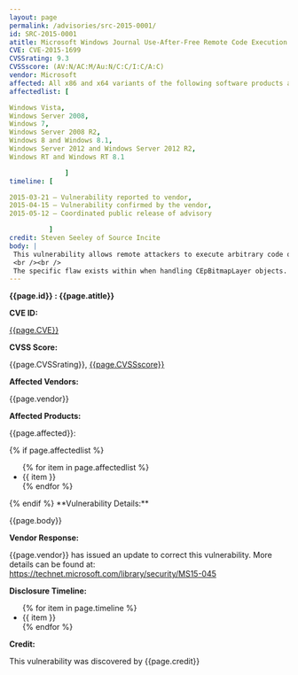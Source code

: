 ```yaml
---
layout: page
permalink: /advisories/src-2015-0001/
id: SRC-2015-0001
atitle: Microsoft Windows Journal Use-After-Free Remote Code Execution Vulnerability
CVE: CVE-2015-1699
CVSSrating: 9.3
CVSSscore: (AV:N/AC:M/Au:N/C:C/I:C/A:C)
vendor: Microsoft
affected: All x86 and x64 variants of the following software products are affected
affectedlist: [

Windows Vista,
Windows Server 2008,
Windows 7,
Windows Server 2008 R2,
Windows 8 and Windows 8.1,
Windows Server 2012 and Windows Server 2012 R2,
Windows RT and Windows RT 8.1

              ]
timeline: [

2015-03-21 – Vulnerability reported to vendor,
2015-04-15 – Vulnerability confirmed by the vendor,
2015-05-12 – Coordinated public release of advisory

          ]
credit: Steven Seeley of Source Incite
body: |
 This vulnerability allows remote attackers to execute arbitrary code on vulnerable installations of Windows. User interaction is required to exploit this vulnerability in that the target must visit a malicious page or open a malicious file.
 <br /><br />
 The specific flaw exists within when handling CEpBitmapLayer objects. The NBDoc!CEpCanvas function frees an instance of this object which is later accessed in NBDoc!CEPMRCFormatReader. An attacker could leverage this to execute arbitrary code under the context of the current user.
---
```


<p><b><span class="cn">{{page.id}} : {{page.atitle}}</span></b></p>

**CVE ID:**
<p class="cn"><a href="https://web.nvd.nist.gov/view/vuln/detail?vulnId={{page.CVE}}">{{page.CVE}}</a></p>

**CVSS Score:**
<p class="cn">{{page.CVSSrating}}, <a href="https://nvd.nist.gov/cvss/v2-calculator?name={{page.CVE}}&vector={{page.CVSSscore}}">{{page.CVSSscore}}</a></p>

**Affected Vendors:**
<p class="cn">{{page.vendor}}</p>

**Affected Products:**
<p class="cn">{{page.affected}}:</p>
{% if page.affectedlist %}
<ul class="cn">
{% for item in page.affectedlist %}
  <li>{{ item }}</li>
{% endfor %}
</ul>
{% endif %}
**Vulnerability Details:**
<p class="cn">{{page.body}}</p>

**Vendor Response:**
<p class="cn">{{page.vendor}} has issued an update to correct this vulnerability. More details can be found at: <a href="https://technet.microsoft.com/library/security/MS15-045">https://technet.microsoft.com/library/security/MS15-045</a></p>

**Disclosure Timeline:**
<ul class="cn">
{% for item in page.timeline %}
  <li>{{ item }}</li>
{% endfor %}
</ul>

**Credit:**
<p class="cn">This vulnerability was discovered by {{page.credit}}</p>
